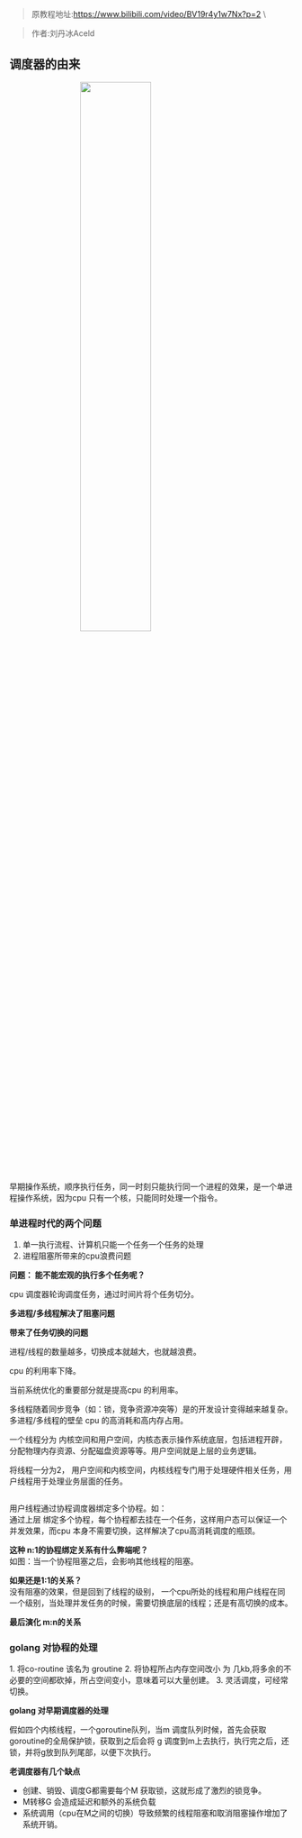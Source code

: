 > 原教程地址:https://www.bilibili.com/video/BV19r4y1w7Nx?p=2 \

> 作者:刘丹冰Aceld
## 调度器的由来

<img style="display: block; margin: 0 auto;" src="../img/process-early.png" width="50%" alt="" />
早期操作系统，顺序执行任务，同一时刻只能执行同一个进程的效果，是一个单进程操作系统，因为cpu  只有一个核，只能同时处理一个指令。

### 单进程时代的两个问题
1. 单一执行流程、计算机只能一个任务一个任务的处理
2. 进程阻塞所带来的cpu浪费问题

**问题： 能不能宏观的执行多个任务呢？**

<img style="display: block; margin: 0 auto;" src="../img/multi-processing.png" alt="" />
cpu 调度器轮询调度任务，通过时间片将个任务切分。


**多进程/多线程解决了阻塞问题**

**带来了任务切换的问题**
<img style="display: block; margin: 0 auto;" src="../img/context-change.png" alt="" />

进程/线程的数量越多，切换成本就越大，也就越浪费。

cpu 的利用率下降。
<img style="display: block; margin: 0 auto;" src="../img/cpu-usage.png" alt="" />

当前系统优化的重要部分就是提高cpu 的利用率。

多线程随着同步竞争（如：锁，竞争资源冲突等）是的开发设计变得越来越复杂。
<img style="display: block; margin: 0 auto;" src="../img/process-thread.png" alt="" />
多进程/多线程的壁垒 cpu 的高消耗和高内存占用。


<img style="display: block; margin: 0 auto;" src="../img/thread.png" alt="" />
一个线程分为 内核空间和用户空间，内核态表示操作系统底层，包括进程开辟，分配物理内存资源、分配磁盘资源等等。用户空间就是上层的业务逻辑。 

将线程一分为2， 用户空间和内核空间，内核线程专门用于处理硬件相关任务，用户线程用于处理业务层面的任务。

<img style="display: block; margin: 0 auto;" src="../img/thread-kernal.png" alt="" />
<img style="display: block; margin: 0 auto;" src="../img/thread-co-routine.png" alt="" />

用户线程通过协程调度器绑定多个协程。如：
<img style="display: block; margin: 0 auto;" src="../img/co-routines.png" alt="" />
通过上层 绑定多个协程，每个协程都去挂在一个任务，这样用户态可以保证一个并发效果，而cpu 本身不需要切换，这样解决了cpu高消耗调度的瓶颈。

**这种 n:1的协程绑定关系有什么弊端呢？**
<img style="display: block; margin: 0 auto;" src="../img/routine-block.png" alt="" />
如图：当一个协程阻塞之后，会影响其他线程的阻塞。

**如果还是1:1的关系？**
<img style="display: block; margin: 0 auto;" src="../img/1-1thread.png" alt="" />
没有阻塞的效果，但是回到了线程的级别， 一个cpu所处的线程和用户线程在同一个级别，当处理并发任务的时候，需要切换底层的线程；还是有高切换的成本。

**最后演化 m:n的关系**
<img style="display: block; margin: 0 auto;" src="../img/m-nroutine.png" alt="" />

### golang 对协程的处理

<img style="display: block; margin: 0 auto;" src="../img/golang-goroutine.png" alt="" />
1. 将co-routine 该名为 groutine
2. 将协程所占内存空间改小 为 几kb,将多余的不必要的空间都砍掉，所占空间变小，意味着可以大量创建。
3. 灵活调度，可经常切换。

**golang 对早期调度器的处理**

<img style="display: block; margin: 0 auto;" src="../img/early-goroutine.png" alt="" />
<img style="display: block; margin: 0 auto;" src="../img/early-goroutine-schedule.png" alt="" />
假如四个内核线程，一个goroutine队列，当m 调度队列时候，首先会获取goroutine的全局保护锁，获取到之后会将 g 调度到m上去执行，执行完之后，还锁，并将g放到队列尾部，以便下次执行。

**老调度器有几个缺点**
* 创建、销毁、调度G都需要每个M 获取锁，这就形成了激烈的锁竞争。
* M转移G 会造成延迟和额外的系统负载
* 系统调用（cpu在M之间的切换）导致频繁的线程阻塞和取消阻塞操作增加了系统开销。
